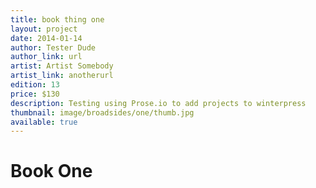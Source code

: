 ```yaml
---
title: book thing one
layout: project
date: 2014-01-14
author: Tester Dude
author_link: url
artist: Artist Somebody
artist_link: anotherurl
edition: 13
price: $130
description: Testing using Prose.io to add projects to winterpress
thumbnail: image/broadsides/one/thumb.jpg
available: true
---
```

# Book One